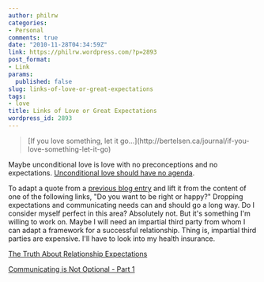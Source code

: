 ```yaml
---
author: philrw
categories:
- Personal
comments: true
date: "2010-11-28T04:34:59Z"
link: https://philrw.wordpress.com/?p=2893
post_format:
- Link
params:
  published: false
slug: links-of-love-or-great-expectations
tags:
- love
title: Links of Love or Great Expectations
wordpress_id: 2893
---
```


<blockquote>[If you love something, let it go...](http://bertelsen.ca/journal/if-you-love-something-let-it-go)</blockquote>


Maybe unconditional love is love with no preconceptions and no expectations. [Unconditional love should have no agenda](http://www.submityourarticle.com/articles/Joanne-Goldman-1247/unconditional-love-7862.php).

To adapt a quote from a [previous blog entry](https://blog.rosenberg-watt.com/2010/01/23/osophy-on-correctness-incorrectness-of/) and lift it from the content of one of the following links, "Do you want to be right or happy?" Dropping expectations and communicating needs can and should go a long way. Do I consider myself perfect in this area? Absolutely not. But it's something I'm willing to work on. Maybe I will need an impartial third party from whom I can adapt a framework for a successful relationship. Thing is, impartial third parties are expensive. I'll have to look into my health insurance.

[The Truth About Relationship Expectations](http://www.celebratelove.com/expectations.htm)

[Communicating is Not Optional - Part 1](http://www.celebratelove.com/communicate.htm)
